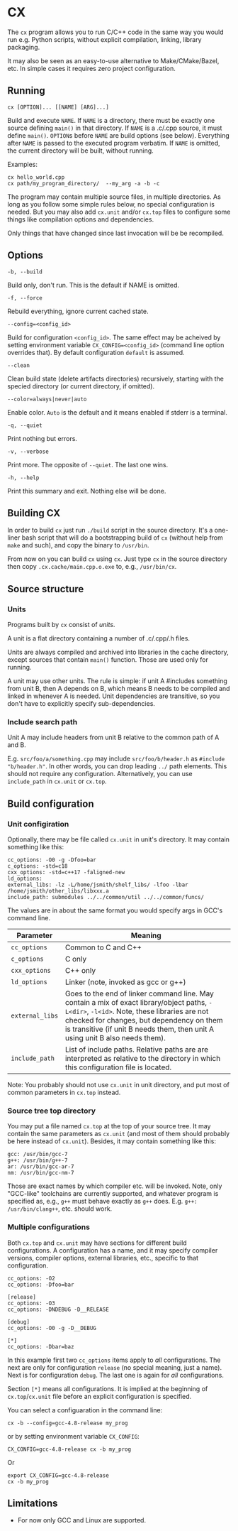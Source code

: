 # CX

The `cx` program allows you to run C/C++ code in the same way you would run
e.g. Python scripts, without explicit compilation, linking, library packaging.

It may also be seen as an easy-to-use alternative to Make/CMake/Bazel, etc. In simple cases it
requires zero project configuration.

## Running

`cx [OPTION]... [[NAME] [ARG]...]`

Build and execute `NAME`. If `NAME` is a directory, there must be exactly one source
defining `main()` in that directory. If `NAME` is a .c/.cpp source, it must define
`main()`. `OPTION`s before `NAME` are build options (see below). Everything after
`NAME` is passed to the executed program verbatim.
If `NAME` is omitted, the current directory will be built, without running.

Examples:

```
cx hello_world.cpp
cx path/my_program_directory/  --my_arg -a -b -c
```

The program may contain multiple source files, in multiple directories. As long as you
follow some simple rules below, no special configuration is needed. But you may also add
`cx.unit` and/or `cx.top` files to configure some things like compilation options and
dependencies.

Only things that have changed since last invocation will be be recompiled.


## Options

`-b, --build`

Build only, don't run. This is the default if NAME is omitted.

`-f, --force`

Rebuild everything, ignore current cached state.

`--config=<config_id>`

Build for configuration `<config_id>`. The same effect may be acheived by
setting environment variable `CX_CONFIG=<config_id>` (command line option overrides that).
By default configuration `default` is assumed.

`--clean`

Clean build state (delete artifacts directories) recursively, starting with the specied directory (or current directory, if omitted).

`--color=always|never|auto`

Enable color. `Auto` is the default and it means enabled if stderr is a terminal.

`-q, --quiet`

Print nothing but errors.

`-v, --verbose`

Print more. The opposite of `--quiet`. The last one wins.

`-h, --help`

Print this summary and exit. Nothing else will be done.


## Building CX

In order to build `cx` just run `./build` script in the source directory. It's a one-liner bash script that
will do a bootstrapping build of `cx` (without help from `make` and such), and copy the
binary to `/usr/bin`.

From now on you can build `cx` using `cx`. Just type `cx` in the source directory
then copy `.cx.cache/main.cpp.o.exe` to, e.g., `/usr/bin/cx`.

## Source structure

### Units

Programs built by `cx` consist of *units*.

A unit is a flat directory containing a number of .c/.cpp/.h files.

Units are always compiled and archived into libraries in the cache directory, except sources that contain `main()` function. Those are used only for running.

A unit may use other units. The rule is simple: if unit A #includes something from unit B, then A depends on B, which means B needs to be compiled and linked in whenever A is needed. Unit dependencies are transitive, so you don't have to explicitly specify sub-dependencies.

### Include search path

Unit A may include headers from unit B relative to the common path of A and B.

E.g. `src/foo/a/something.cpp` may include `src/foo/b/header.h` as `#include "b/header.h"`. In other words, you can drop leading `../` path elements. This should not require any configuration. Alternatively, you can use `include_path` in `cx.unit` or `cx.top`.

## Build configuration

### Unit configiration

Optionally, there may be file called `cx.unit` in unit's directory. It may contain something like this:

```
cc_options: -O0 -g -Dfoo=bar
c_options: -std=c18
cxx_options: -std=c++17 -faligned-new
ld_options:
external_libs: -lz -L/home/jsmith/shelf_libs/ -lfoo -lbar /home/jsmith/other_libs/libxxx.a
include_path: submodules ../../common/util ../../common/funcs/

```
The values are in about the same format you would specify args in GCC's command line.

| Parameter     | Meaning |
|---------------|---------|
|`cc_options`   | Common to C and C++ |
|`c_options`    | C only |
|`cxx_options`  | C++ only |
|`ld_options`   | Linker (note, invoked as gcc or g++) |
|`external_libs`| Goes to the end of linker command line. May contain a mix of exact library/object paths, `-L<dir>`, `-l<id>`. Note, these libraries are not checked for changes, but dependency on them is transitive (if unit B needs them, then unit A using unit B also needs them). |
|`include_path` | List of include paths. Relative paths are are interpreted as relative to the directory in which this configuration file is located. |

Note: You probably should not use `cx.unit` in unit directory, and put most of common parameters in `cx.top` instead.


### Source tree top directory

You may put a file named `cx.top` at the top of your source tree. It may contain the same parameters as `cx.unit` (and most of them should probably be here instead of `cx.unit`). Besides, it may contain something like this:

```
gcc: /usr/bin/gcc-7
g++: /usr/bin/g++-7
ar: /usr/bin/gcc-ar-7
nm: /usr/bin/gcc-nm-7

```
Those are exact names by which compiler etc. will be invoked. Note, only "GCC-like" toolchains are currently supported, and whatever program is specified as, e.g., `g++` must behave exactly as `g++` does. E.g. `g++: /usr/bin/clang++`, etc. should work.

### Multiple configurations

Both `cx.top` and `cx.unit` may have sections for different build configurations.
A configuration has a name, and it may specify compiler versions, compiler options, external libraries, etc., specific to that configuration.

```
cc_options: -O2
cc_options: -Dfoo=bar

[release]
cc_options: -O3
cc_options: -DNDEBUG -D__RELEASE

[debug]
cc_options: -O0 -g -D__DEBUG

[*]
cc_options: -Dbar=baz
```

In this example first two `cc_options` items apply to *all* configurations. The next are only for configuration `release` (no special meaning, just a name). Next is for configuration `debug`. The last one is again for *all* configurations.

Section `[*]` means all configurations. It is implied at the beginning of `cx.top`/`cx.unit` file before an explicit configuration is specified.

You can select a configuaration in the command line:
```
cx -b --config=gcc-4.8-release my_prog
```
or by setting environment variable `CX_CONFIG`:
```
CX_CONFIG=gcc-4.8-release cx -b my_prog
```
Or
```
export CX_CONFIG=gcc-4.8-release
cx -b my_prog
```

## Limitations

* For now only GCC and Linux are supported.
